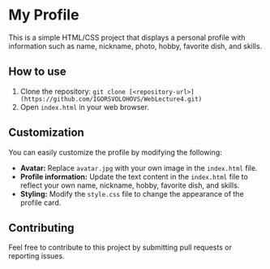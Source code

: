 # My Profile

This is a simple HTML/CSS project that displays a personal profile with information such as name, nickname, photo, hobby, favorite dish, and skills.

## How to use

1.  Clone the repository: `git clone [<repository-url>](https://github.com/IGORSVOLOHOVS/WebLecture4.git)`
2.  Open `index.html` in your web browser.

## Customization

You can easily customize the profile by modifying the following:

*   **Avatar:** Replace `avatar.jpg` with your own image in the `index.html` file.
*   **Profile information:** Update the text content in the `index.html` file to reflect your own name, nickname, hobby, favorite dish, and skills.
*   **Styling:** Modify the `style.css` file to change the appearance of the profile card.

## Contributing

Feel free to contribute to this project by submitting pull requests or reporting issues.
